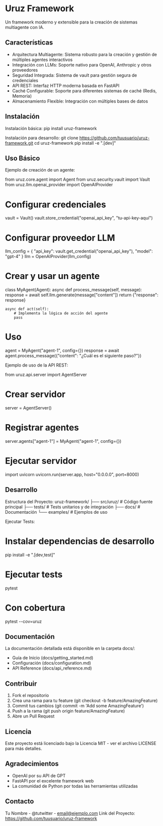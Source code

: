 # Uruz Framework

Un framework moderno y extensible para la creación de sistemas multiagente con IA.

## Características

- Arquitectura Multiagente: Sistema robusto para la creación y gestión de múltiples agentes interactivos
- Integración con LLMs: Soporte nativo para OpenAI, Anthropic y otros proveedores
- Seguridad Integrada: Sistema de vault para gestión segura de credenciales
- API REST: Interfaz HTTP moderna basada en FastAPI
- Caché Configurable: Soporte para diferentes sistemas de caché (Redis, Memoria)
- Almacenamiento Flexible: Integración con múltiples bases de datos

## Instalación

Instalación básica:
pip install uruz-framework

Instalación para desarrollo:
git clone https://github.com/tuusuario/uruz-framework.git
cd uruz-framework
pip install -e ".[dev]"

## Uso Básico

Ejemplo de creación de un agente:

from uruz.core.agent import Agent
from uruz.security.vault import Vault
from uruz.llm.openai_provider import OpenAIProvider

# Configurar credenciales

vault = Vault()
vault.store_credential("openai_api_key", "tu-api-key-aquí")

# Configurar proveedor LLM

llm_config = {
"api_key": vault.get_credential("openai_api_key"),
"model": "gpt-4"
}
llm = OpenAIProvider(llm_config)

# Crear y usar un agente

class MyAgent(Agent):
async def process_message(self, message):
response = await self.llm.generate(message["content"])
return {"response": response}

    async def act(self):
        # Implementa la lógica de acción del agente
        pass

# Uso

agent = MyAgent("agent-1", config={})
response = await agent.process_message({"content": "¿Cuál es el siguiente paso?"})

Ejemplo de uso de la API REST:

from uruz.api.server import AgentServer

# Crear servidor

server = AgentServer()

# Registrar agentes

server.agents["agent-1"] = MyAgent("agent-1", config={})

# Ejecutar servidor

import uvicorn
uvicorn.run(server.app, host="0.0.0.0", port=8000)

## Desarrollo

Estructura del Proyecto:
uruz-framework/
├── src/uruz/ # Código fuente principal
├── tests/ # Tests unitarios y de integración
├── docs/ # Documentación
└── examples/ # Ejemplos de uso

Ejecutar Tests:

# Instalar dependencias de desarrollo

pip install -e ".[dev,test]"

# Ejecutar tests

pytest

# Con cobertura

pytest --cov=uruz

## Documentación

La documentación detallada está disponible en la carpeta docs/:

- Guía de Inicio (docs/getting_started.md)
- Configuración (docs/configuration.md)
- API Reference (docs/api_reference.md)

## Contribuir

1. Fork el repositorio
2. Crea una rama para tu feature (git checkout -b feature/AmazingFeature)
3. Commit tus cambios (git commit -m 'Add some AmazingFeature')
4. Push a la rama (git push origin feature/AmazingFeature)
5. Abre un Pull Request

## Licencia

Este proyecto está licenciado bajo la Licencia MIT - ver el archivo LICENSE para más detalles.

## Agradecimientos

- OpenAI por su API de GPT
- FastAPI por el excelente framework web
- La comunidad de Python por todas las herramientas utilizadas

## Contacto

Tu Nombre - @tutwitter - email@ejemplo.com
Link del Proyecto: https://github.com/tuusuario/uruz-framework
